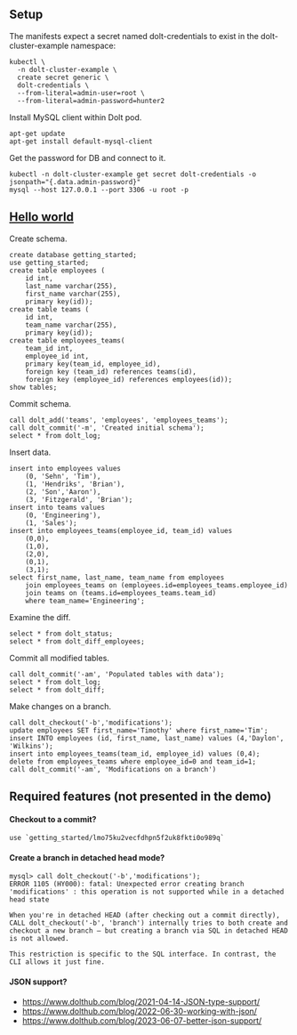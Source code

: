 ## Setup

The manifests expect a secret named dolt-credentials to exist in the dolt-cluster-example namespace:
```
kubectl \
  -n dolt-cluster-example \
  create secret generic \
  dolt-credentials \
  --from-literal=admin-user=root \
  --from-literal=admin-password=hunter2
```

Install MySQL client within Dolt pod.
```
apt-get update
apt-get install default-mysql-client
```

Get the password for DB and connect to it.
```
kubectl -n dolt-cluster-example get secret dolt-credentials -o jsonpath="{.data.admin-password}" 
mysql --host 127.0.0.1 --port 3306 -u root -p
```

## [Hello world](https://docs.dolthub.com/introduction/getting-started/database)

Create schema.
```
create database getting_started;
use getting_started;
create table employees (
    id int,
    last_name varchar(255),
    first_name varchar(255),
    primary key(id));
create table teams (
    id int,
    team_name varchar(255),
    primary key(id));
create table employees_teams(
    team_id int,
    employee_id int,
    primary key(team_id, employee_id),
    foreign key (team_id) references teams(id),
    foreign key (employee_id) references employees(id));
show tables;
```

Commit schema.
```
call dolt_add('teams', 'employees', 'employees_teams');
call dolt_commit('-m', 'Created initial schema');
select * from dolt_log;
```

Insert data.
```
insert into employees values
    (0, 'Sehn', 'Tim'),
    (1, 'Hendriks', 'Brian'),
    (2, 'Son','Aaron'),
    (3, 'Fitzgerald', 'Brian');
insert into teams values
    (0, 'Engineering'),
    (1, 'Sales');
insert into employees_teams(employee_id, team_id) values
    (0,0),
    (1,0),
    (2,0),
    (0,1),
    (3,1);
select first_name, last_name, team_name from employees
    join employees_teams on (employees.id=employees_teams.employee_id)
    join teams on (teams.id=employees_teams.team_id)
    where team_name='Engineering';
```

Examine the diff.
```
select * from dolt_status;
select * from dolt_diff_employees;
```

Commit all modified tables.
```
call dolt_commit('-am', 'Populated tables with data');
select * from dolt_log;
select * from dolt_diff;
```

Make changes on a branch.
```
call dolt_checkout('-b','modifications');
update employees SET first_name='Timothy' where first_name='Tim';
insert INTO employees (id, first_name, last_name) values (4,'Daylon', 'Wilkins');
insert into employees_teams(team_id, employee_id) values (0,4);
delete from employees_teams where employee_id=0 and team_id=1;
call dolt_commit('-am', 'Modifications on a branch')
```



## Required features (not presented in the demo)

#### Checkout to a commit?
```
use `getting_started/lmo75ku2vecfdhpn5f2uk8fkti0o989q`
```

#### Create a branch in detached head mode?
```
mysql> call dolt_checkout('-b','modifications');
ERROR 1105 (HY000): fatal: Unexpected error creating branch 'modifications' : this operation is not supported while in a detached head state

When you're in detached HEAD (after checking out a commit directly), CALL dolt_checkout('-b', 'branch') internally tries to both create and checkout a new branch — but creating a branch via SQL in detached HEAD is not allowed.

This restriction is specific to the SQL interface. In contrast, the CLI allows it just fine.
```

#### JSON support?
- https://www.dolthub.com/blog/2021-04-14-JSON-type-support/
- https://www.dolthub.com/blog/2022-06-30-working-with-json/
- https://www.dolthub.com/blog/2023-06-07-better-json-support/